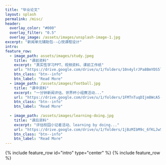 ```yaml
---
title: "毕业论文"
layout: splash
permalink: /misc/
header:
  overlay_color: "#000"
  overlay_filter: "0.5"
  overlay_image: /assets/images/unsplash-image-1.jpg
excerpt: "新闻单元辅助包--心悦课程设计"
intro:
feature_row:
  - image_path: assets/images/study.jpeg
    title: "课前资料"
    excerpt: "真实性学习PPT、视频资料、课前工作纸"
    url: "https://drive.google.com/drive/u/1/folders/10n4ylrJPa8BmYDS5lg0WCcOcKAyPiezD"
    btn_class: "btn--info"
    btn_label: "Read More"
  - image_path: /assets/images/football.jpg
    title: "课中资料"
    excerpt: "一分钟新闻评估、世界杯小组赛活动..."
    url: "https://drive.google.com/drive/u/1/folders/1FMTnTuqDIjm8WcA5-rdt2GHB20nLYLV6"
    btn_class: "btn--info"
    btn_label: "Read More"
    
  - image_path: /assets/images/learning-doing.jpg
    title: "课后资料"
    excerpt: "评估校园小记者活动、learning by doing..."
    url: "https://drive.google.com/drive/u/1/folders/1jBzMIbM9c_6fKLJwSSOIVbVXVyhwe9QT"
    btn_class: "btn--info"
    btn_label: "Read More"
---
```

{% include feature_row id="intro" type="center" %}
{% include feature_row %}


